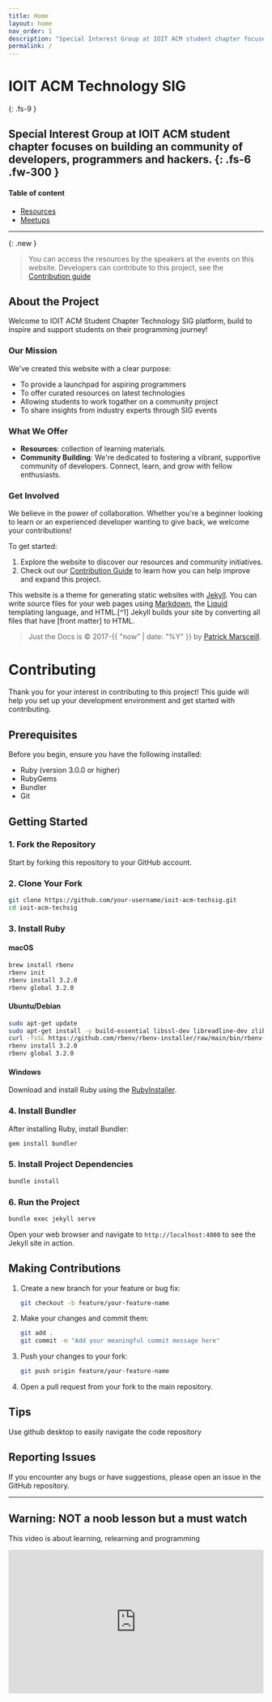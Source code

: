 ```yaml
---
title: Home
layout: home
nav_order: 1
description: "Special Interest Group at IOIT ACM student chapter focuses on building an community of developers, programmers and hackers"
permalink: /
---
```


# IOIT ACM Technology SIG
{: .fs-9 }

Special Interest Group at IOIT ACM student chapter focuses on building an community of developers, programmers and hackers.
{: .fs-6 .fw-300 }
---

#### Table of content

- [Resources](/docs/resources/)
- [Meetups](/docs/meetups/)

---

{: .new }
> You can access the resources by the speakers at the events on this website. Developers can contribute to this project, see the [Contribution guide](#contributing)

## About the Project

Welcome to IOIT ACM Student Chapter Technology SIG platform, build to inspire and support students on their programming journey! 

### Our Mission

We've created this website with a clear purpose:
- To provide a launchpad for aspiring programmers
- To offer curated resources on latest technologies
- Allowing students to work togather on a community project
- To share insights from industry experts through SIG events

### What We Offer

- **Resources**: collection of learning materials.
- **Community Building**: We're dedicated to fostering a vibrant, supportive community of developers. Connect, learn, and grow with fellow enthusiasts.

### Get Involved

We believe in the power of collaboration. Whether you're a beginner looking to learn or an experienced developer wanting to give back, we welcome your contributions! 

To get started:
1. Explore the website to discover our resources and community initiatives.
2. Check out our [Contribution Guide](#contributing) to learn how you can help improve and expand this project.

This website is a theme for generating static websites with [Jekyll]. You can write source files for your web pages using [Markdown], the [Liquid] templating language, and HTML.[^1] Jekyll builds your site by converting all files that have [front matter] to HTML.

> Just the Docs is &copy; 2017-{{ "now" | date: "%Y" }} by [Patrick Marsceill](https://patrickmarsceill.com).

# Contributing

Thank you for your interest in contributing to this project! This guide will help you set up your development environment and get started with contributing.

## Prerequisites

Before you begin, ensure you have the following installed:
- Ruby (version 3.0.0 or higher)
- RubyGems
- Bundler
- Git

## Getting Started

### 1. Fork the Repository

Start by forking this repository to your GitHub account.

### 2. Clone Your Fork

```bash
git clone https://github.com/your-username/ioit-acm-techsig.git
cd ioit-acm-techsig
```

### 3. Install Ruby

#### macOS
```bash
brew install rbenv
rbenv init
rbenv install 3.2.0
rbenv global 3.2.0
```

#### Ubuntu/Debian
```bash
sudo apt-get update
sudo apt-get install -y build-essential libssl-dev libreadline-dev zlib1g-dev
curl -fsSL https://github.com/rbenv/rbenv-installer/raw/main/bin/rbenv-installer | bash
rbenv install 3.2.0
rbenv global 3.2.0
```

#### Windows
Download and install Ruby using the [RubyInstaller](https://rubyinstaller.org/).

### 4. Install Bundler

After installing Ruby, install Bundler:
```bash
gem install bundler
```

### 5. Install Project Dependencies

```bash
bundle install
```

### 6. Run the Project

```bash
bundle exec jekyll serve
```

Open your web browser and navigate to `http://localhost:4000` to see the Jekyll site in action.

## Making Contributions

1. Create a new branch for your feature or bug fix:
   ```bash
   git checkout -b feature/your-feature-name
   ```

2. Make your changes and commit them:
   ```bash
   git add .
   git commit -m "Add your meaningful commit message here"
   ```

3. Push your changes to your fork:
   ```bash
   git push origin feature/your-feature-name
   ```

4. Open a pull request from your fork to the main repository.

## Tips

Use github desktop to easily navigate the code repository

## Reporting Issues

If you encounter any bugs or have suggestions, please open an issue in the GitHub repository.

----

## Warning: NOT a noob lesson but a must watch

This video is about learning, relearning and programming

<div style="position: relative; padding-bottom: 56.25%; height: 0; overflow: hidden; max-width: 100%; height: auto;">
  <iframe width="560" height="315" src="https://www.youtube.com/embed/N2bXEUSAiTI?si=v9ATzlEfQDf1GhGt" title="YouTube video player" frameborder="0" allow="accelerometer; autoplay; clipboard-write; encrypted-media; gyroscope; picture-in-picture; web-share" referrerpolicy="strict-origin-when-cross-origin" allowfullscreen style="position: absolute; top: 0; left: 0; width: 100%; height: 100%;"></iframe>
</div>


[Jekyll]: https://jekyllrb.com
[Markdown]: https://daringfireball.net/projects/markdown/
[Liquid]: https://github.com/Shopify/liquid/wiki
[source file for this page]: https://github.com/adimail/ioit-acm-techsig/blob/main/index.md
